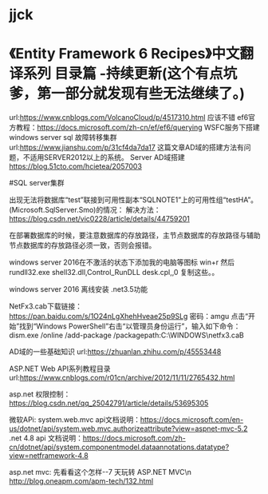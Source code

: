# jjck
# 《Entity Framework 6 Recipes》中文翻译系列 目录篇 -持续更新(这个有点坑爹，第一部分就发现有些无法继续了。)
url:https://www.cnblogs.com/VolcanoCloud/p/4517310.html 应该不错
ef6官方教程：https://docs.microsoft.com/zh-cn/ef/ef6/querying
WSFC服务下搭建windows server sql 故障转移集群
url:https://www.jianshu.com/p/31cf4da7da17 这篇文章AD域的搭建方法有问题，不适用SERVER2012以上的系统。
Server AD域搭建
https://blog.51cto.com/hcietea/2057003

#SQL server集群

出现无法将数据库“test”联接到可用性副本“SQLNOTE1”上的可用性组“testHA”。 (Microsoft.SqlServer.Smo)的情况：
解决方法：https://blog.csdn.net/vic0228/article/details/44759201

在部署数据库的时候，要注意数据库的存放路径，主节点数据库的存放路径与辅助节点数据库的存放路径必须一致，否则会报错。

windows server 2016在不激活的状态下添加我的电脑等图标
win+r 然后 rundll32.exe shell32.dll,Control_RunDLL desk.cpl,,0 复制这些。。

windows server 2016 离线安装 .net3.5功能

NetFx3.cab下载链接：https://pan.baidu.com/s/1O24nLgXhehHveae25p9SLg 密码：amgu
点击“开始”找到“Windows PowerShell”右击“以管理员身份运行”，输入如下命令：
dism.exe /online /add-package /packagepath:C:\WINDOWS\netfx3.caB

AD域的一些基础知识
url:https://zhuanlan.zhihu.com/p/45553448

ASP.NET Web API系列教程目录
url:https://www.cnblogs.com/r01cn/archive/2012/11/11/2765432.html

asp.net 权限控制：
https://blog.csdn.net/qq_25042791/article/details/53695305

微软APi:
system.web.mvc api文档说明：https://docs.microsoft.com/en-us/dotnet/api/system.web.mvc.authorizeattribute?view=aspnet-mvc-5.2
.net 4.8 api 文档说明：https://docs.microsoft.com/zh-cn/dotnet/api/system.componentmodel.dataannotations.datatype?view=netframework-4.8

asp.net mvc:
先看看这个怎样--7 天玩转 ASP.NET MVC\n
http://blog.oneapm.com/apm-tech/132.html
